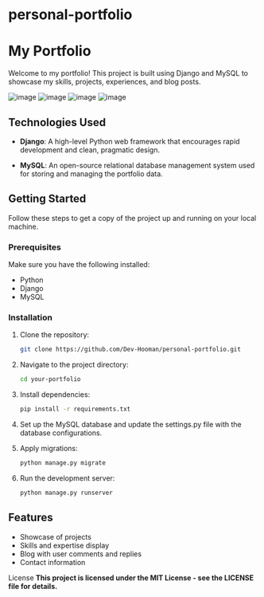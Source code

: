 # personal-portfolio

# My Portfolio

Welcome to my portfolio! This project is built using Django and MySQL to showcase my skills, projects, experiences, and blog posts.

![image](https://github.com/Dev-Hooman/personal-portfolio/assets/80707427/e41c1d9e-18c6-4793-89cc-44614114caf3)
![image](https://github.com/Dev-Hooman/personal-portfolio/assets/80707427/f4a10960-582a-4018-bfe8-61306ef97fa1)
![image](https://github.com/Dev-Hooman/personal-portfolio/assets/80707427/31da3f5a-000d-4a6d-a113-ca864216f901)
![image](https://github.com/Dev-Hooman/personal-portfolio/assets/80707427/ec5ef7c1-c462-4298-8e14-3079566545e3)

## Technologies Used

- **Django**: A high-level Python web framework that encourages rapid development and clean, pragmatic design.

- **MySQL**: An open-source relational database management system used for storing and managing the portfolio data.

## Getting Started

Follow these steps to get a copy of the project up and running on your local machine.

### Prerequisites

Make sure you have the following installed:

- Python
- Django
- MySQL

### Installation

1. Clone the repository:

   ```bash
   git clone https://github.com/Dev-Hooman/personal-portfolio.git

2. Navigate to the project directory:

   ```bash
   cd your-portfolio

2. Install dependencies:

   ```bash
   pip install -r requirements.txt

3. Set up the MySQL database and update the settings.py file with the database configurations.

4. Apply migrations:

   ```bash
   python manage.py migrate

5. Run the development server:

   ```bash
   python manage.py runserver

## Features
- Showcase of projects
- Skills and expertise display
- Blog with user comments and replies
- Contact information


License
**This project is licensed under the MIT License - see the LICENSE file for details.**



